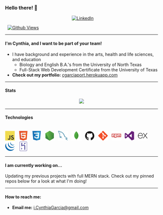 ### Hello there! 👋

<p align="center">
  <span>&nbsp;</span>
  <a href="https://www.linkedin.com/in/i-cynthiagarcia">
    <img src="https://img.shields.io/badge/LinkedIn-blue?style=flat-square&logo=Linkedin&logoColor=white" alt="LinkedIn" />
  </a>
  
  <span>&nbsp;</span>
  <a href="https://github.com/caersun">
    <img src="https://pageview.vercel.app/?github_user=caersun" alt="Github Views" />
  </a>
</p>

---

#### I'm Cynthia, and I want to be part of your team!

- I have background and experience in the arts, health and life sciences, and education
  - Biology and English B.A.'s from the University of North Texas
  - Full-Stack Web Development Certificate from the University of Texas
- **Check out my portfolio:** [cgarciaport.herokuapp.com](https://cgarciaport.herokuapp.com)

---

#### Stats

<p align="center">
  <img src="https://github-readme-stats.vercel.app/api?username=caersun&show_icons=true&theme=dark" />
</p>

---

#### Technologies

<p>
    <br>
  <!-- JS -->
    <img src="https://raw.githubusercontent.com/devicons/devicon/master/icons/javascript/javascript-original.svg" width="32" alt="JS" />
    &nbsp;
    <!-- HTML5 -->
    <img src="https://raw.githubusercontent.com/devicons/devicon/master/icons/html5/html5-original.svg" width="32" alt="HTML5" />
    &nbsp;
      <!-- CSS3 -->
    <img src="https://raw.githubusercontent.com/devicons/devicon/master/icons/css3/css3-original.svg" width="32" alt="CSS3" />
    &nbsp;
      <!-- Node.js -->
    <img src="https://raw.githubusercontent.com/devicons/devicon/master/icons/nodejs/nodejs-original.svg" width="32" alt="Node.js" />
    &nbsp;
 <!-- MySQL -->
    <img src="https://raw.githubusercontent.com/devicons/devicon/master/icons/mysql/mysql-original.svg" width="32" alt="MySQL" />
    &nbsp;
    <!-- MongoDB -->
    <img src="https://raw.githubusercontent.com/devicons/devicon/master/icons/mongodb/mongodb-original.svg" width="32" alt="MongoDB" />
    &nbsp;
    <!-- GitHub -->
    <img src="https://raw.githubusercontent.com/devicons/devicon/master/icons/github/github-original.svg" width="32" alt="GitHub" />
    &nbsp;
    <!-- Git -->
    <img src="https://raw.githubusercontent.com/devicons/devicon/master/icons/git/git-original.svg" width="32" alt="Git" />
    &nbsp;
      <!-- NPM -->
    <img src="https://raw.githubusercontent.com/devicons/devicon/master/icons/npm/npm-original-wordmark.svg" width="32" alt="NPM" />
 &nbsp;
  <!-- Visual Studio -->
    <img src="https://raw.githubusercontent.com/devicons/devicon/master/icons/visualstudio/visualstudio-plain.svg" width="32" alt="Visual Studio" />
    &nbsp;
     <!-- Express.js -->
    <img src="https://raw.githubusercontent.com/devicons/devicon/master/icons/express/express-original.svg" width="32" alt="Express.js" />
    &nbsp;
      <!-- jQuery -->
    <img src="https://raw.githubusercontent.com/devicons/devicon/master/icons/jquery/jquery-original.svg" width="32" alt="jQuery" />
        &nbsp;
    <!-- Heroku -->
    <img src="https://raw.githubusercontent.com/devicons/devicon/master/icons/heroku/heroku-original.svg" width="32" alt="Heroku" />
        &nbsp;

   </p>

---

#### I am currently working on...

Updating my previous projects with full MERN stack. Check out my pinned repos below for a look at what I'm doing!

---

#### How to reach me:
- **Email me:** [i.CynthiaGarcia@gmail.com](mailto:i.cynthiagarcia@gmail.com)
